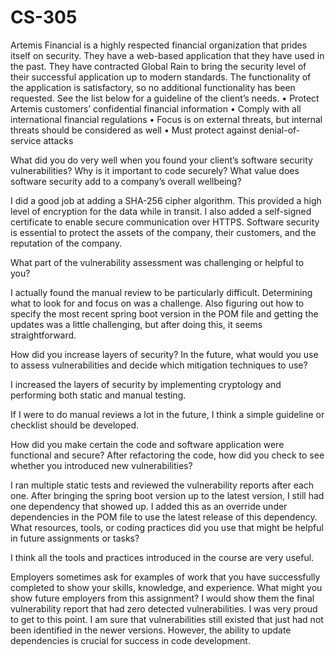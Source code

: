 # CS-305
Artemis Financial is a highly respected financial organization that prides itself on security. They have a web-based application that they have used in the past. They have contracted Global Rain to bring the security level of their successful application up to modern standards. The functionality of the application is satisfactory, so no additional functionality has been requested. See the list below for a guideline of the client’s needs.
•	Protect Artemis customers’ confidential financial information
•	Comply with all international financial regulations
•	Focus is on external threats, but internal threats should be considered as well
•	Must protect against denial-of-service attacks

What did you do very well when you found your client’s software security vulnerabilities? Why is it important to code securely? What value does software security add to a company’s overall wellbeing? 

I did a good job at adding a SHA-256 cipher algorithm. This provided a high level of encryption for the data while in transit. I also added a self-signed certificate to enable secure communication over HTTPS. Software security is essential to protect the assets of the company, their customers, and the reputation of the company.

What part of the vulnerability assessment was challenging or helpful to you? 

I actually found the manual review to be particularly difficult. Determining what to look for and focus on was a challenge. Also figuring out how to specify the most recent spring boot version in the POM file and getting the updates was a little challenging, but after doing this, it seems straightforward. 

How did you increase layers of security? In the future, what would you use to assess vulnerabilities and decide which mitigation techniques to use?  

I increased the layers of security by implementing cryptology and performing both static and manual testing. 

If I were to do manual reviews a lot in the future, I think a simple guideline or checklist should be developed.

How did you make certain the code and software application were functional and secure? After refactoring the code, how did you check to see whether you introduced new vulnerabilities?

I ran multiple static tests and reviewed the vulnerability reports after each one. After bringing the spring boot version up to the latest version, I still had one dependency that showed up. I added this as an override under dependencies in the POM file to use the latest release of this dependency.
What resources, tools, or coding practices did you use that might be helpful in future assignments or tasks? 

I think all the tools and practices introduced in the course are very useful. 


Employers sometimes ask for examples of work that you have successfully completed to show your skills, knowledge, and experience. What might you show future employers from this assignment?
I would show them the final vulnerability report that had zero detected vulnerabilities. I was very proud to get to this point. I am sure that vulnerabilities still existed that just had not been identified in the newer versions. However, the ability to update dependencies is crucial for success in code development. 

